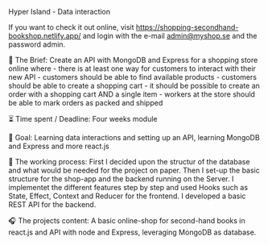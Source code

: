 Hyper Island - Data interaction

If you want to check it out online, visit https://shopping-secondhand-bookshop.netlify.app/ and login with the e-mail admin@myshop.se and the password admin.  

📂 The Brief: Create an API with MongoDB and Express for a shopping store online where
                - there is at least one way for customers to interact with their new API
                - customers should be able to find available products
                - customers should be able to create a shopping cart 
                - it should be possible to create an order with a shopping cart AND a   single item
                - workers at the store should be able to mark orders as packed and shipped

⏳ Time spent / Deadline: Four weeks module

🎯 Goal: Learning data interactions and setting up an API, learning MongoDB and Express and more react.js

🦾 The working process: First I decided upon the structur of the database and what would be needed for the project on paper. Then I set-up the basic structure for the shop-app and the backend running on the Server. I implementet the different features step by step and used Hooks such as State, Effect, Context and Reducer for the frontend. I developed a basic REST API for the backend.

🎧 The projects content: A basic online-shop for second-hand books in react.js and API with node and Express, leveraging MongoDB as database.